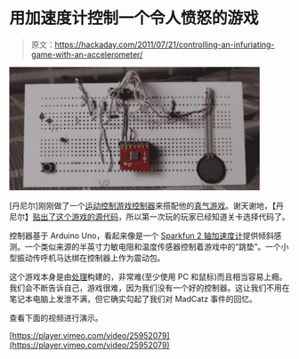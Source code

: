 # 用加速度计控制一个令人愤怒的游戏

> 原文：<https://hackaday.com/2011/07/21/controlling-an-infuriating-game-with-an-accelerometer/>

[![](img/ac21de132565f494995914e9dbfca117.png "controller")](http://hackaday.com/wp-content/uploads/2011/07/controller.png)

[丹尼尔]刚刚做了一个[运动控制游戏控制器](http://vimeo.com/25952079)来搭配他的[真气游戏](http://www.switch-estudios.com.mx/games/smartball.html)。谢天谢地，【丹尼尔】[贴出了这个游戏的源代码](http://www.switch-estudios.com.mx/games/SmartBall.pde)，所以第一次玩的玩家已经知道关卡选择代码了。

控制器基于 Arduino Uno，看起来像是一个 [Sparkfun 2 轴加速度计](http://www.sparkfun.com/products/844)提供倾斜感测。一个类似来源的半英寸力敏电阻和温度传感器控制着游戏中的“跳垫”。一个小型振动传呼机马达绑在控制器上作为震动包。

这个游戏本身是由[处理](http://processing.org/)构建的，非常难(至少使用 PC 和鼠标)而且相当容易上瘾。我们会不断告诉自己，游戏很难，因为我们没有一个好的控制器。这让我们不用在笔记本电脑上发泄不满，但它确实勾起了我们对 MadCatz 事件的回忆。

查看下面的视频进行演示。

[https://player.vimeo.com/video/25952079](https://player.vimeo.com/video/25952079)
